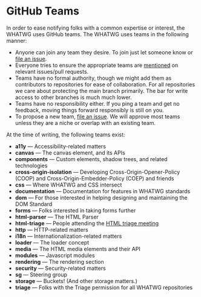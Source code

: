# GitHub Teams

In order to ease notifying folks with a common expertise or interest, the WHATWG uses GitHub teams. The WHATWG uses teams in the following manner:

* Anyone can join any team they desire. To join just let someone know or [file an issue](https://github.com/whatwg/meta/issues/new).
* Everyone tries to ensure the appropriate teams are [mentioned](https://github.com/blog/1121-introducing-team-mentions) on relevant issues/pull requests.
* Teams have no formal authority, though we might add them as contributors to repositories for ease of collaboration. For all repositories we care about protecting the main branch primarily. The bar for write access to other branches is much much lower.
* Teams have no responsibility either. If you ping a team and get no feedback, moving things forward responsibly is still on you.
* To propose a new team, [file an issue](https://github.com/whatwg/meta/issues/new). We will approve most teams unless they are a niche or overlap with an existing team.

At the time of writing, the following teams exist:

- **a11y** — Accessibility-related matters
- **canvas** — The canvas element, and its APIs
- **components** — Custom elements, shadow trees, and related technologies
- **cross-origin-isolation** — Developing Cross-Origin-Opener-Policy (COOP) and Cross-Origin-Embedder-Policy (COEP) and friends
- **css** — Where WHATWG and CSS intersect
- **documentation** — Documentation for features in WHATWG standards
- **dom** — For those interested in helping designing and maintaining the DOM Standard
- **forms** — Folks interested in taking forms further
- **html-parser** — The HTML Parser
- **html-triage** — People attending the [HTML triage meeting](https://github.com/whatwg/html/issues/6371)
- **http** — HTTP-related matters
- **i18n** — Internationalization-related matters
- **loader** — The loader concept
- **media** — The HTML media elements and their API
- **modules** — Javascript modules
- **rendering** — The rendering section
- **security** — Security-related matters
- **sg** — Steering group
- **storage** — Buckets! (And other storage matters.)
- **triage** — Folks with the Triage permission for all WHATWG repositories
